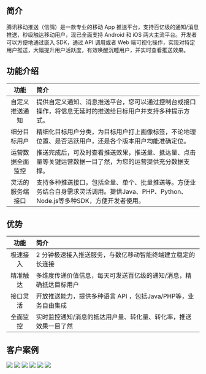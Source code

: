## 简介

腾讯移动推送（信鸽）是一款专业的移动 App 推送平台，支持百亿级的通知/消息推送，秒级触达移动用户，现已全面支持 Android 和 iOS 两大主流平台。开发者可以方便地通过嵌入 SDK，通过 API 调用或者 Web 端可视化操作，实现对特定用户推送，大幅提升用户活跃度，有效唤醒沉睡用户，并实时查看推送效果。



## 功能介绍

| 功能 | 简介 | 
| :---: | :---- |
|自定义推送通知| 提供自定义通知、消息推送平台，您可以通过控制台或接口操作，将信息无延时的推送给目标用户并支持多种提示方式。|
|细分目标用户|精细化目标用户分类，为目标用户打上画像标签，不论地理位置、是否活跃用户，还是各个版本用户均能准确定位。|
|运营数据全面监控|推送完成后，可及时查看推送效果，推送量、抵达量、点击量等关键运营数据一目了然，为您的运营提供充分数据支撑。|
|灵活的服务端接口|支持多种推送接口，包括全量、单个、批量推送等。方便业务结合自身需求灵活调用。提供Java、PHP、Python、Node.js等多种SDK，方便开发者使用。|


## 优势

| 功能 | 简介 | 
| :---: | :---- |
|极速接入|2 分钟极速接入推送服务，与数亿移动智能终端建立稳定的长连接|
|精准触达|多维度传递价值信息，每天可发送百亿级的通知/消息，精确抵达目标用户|
|接口灵活|开放推送能力，提供多种语言 API ，包括Java/PHP等，业务自由集成|
|全面监控|实时监控通知/消息的抵达用户量、转化量、转化率，推送效果一目了然|

## 客户案例

![](http://imgcache.tcecqpoc.fsphere.cn/image/mc.qcloudimg.com/static/img/35bf4424ea924e85dd6773fba6f46f73/image.png)
![](http://imgcache.tcecqpoc.fsphere.cn/image/mc.qcloudimg.com/static/img/1f993f9b49cb8e40b3576988c3654b87/image.png)
![](http://imgcache.tcecqpoc.fsphere.cn/image/mc.qcloudimg.com/static/img/ae023ffed0c646a12a1ccde22ec6c2d4/image.png)
![](http://imgcache.tcecqpoc.fsphere.cn/image/mc.qcloudimg.com/static/img/e4907596029230734e98355594196347/image.png)
![](http://imgcache.tcecqpoc.fsphere.cn/image/mc.qcloudimg.com/static/img/c2d912a3a69317fdbbe38968f01bc8f3/image.png)
![](http://imgcache.tcecqpoc.fsphere.cn/image/mc.qcloudimg.com/static/img/6b9207845b08dbf69923d095b705cf39/image.png)


